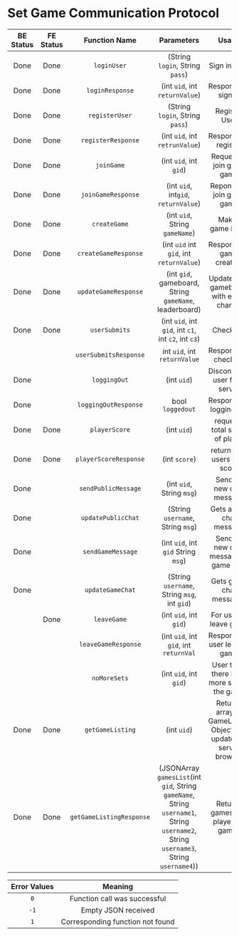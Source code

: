 # Set Game Communication Protocol

| BE Status | FE Status | Function Name   | Parameters                 | Usage             | Direction |
|:---------:|:---------:|:---------------:|:--------------------------:|:-----------------:|:---------:|
| Done | Done | `loginUser`     | (String `login`, String `pass`) | Sign in User      | C --> S    |
| Done | Done | `loginResponse` | (int `uid`, int `returnValue`)|  Response to sign in | S --> C |
| Done | Done | `registerUser`  | (String `login`, String `pass`)| Register User     | C --> S    |
| Done | Done | `registerResponse` | (int `uid`, int `retrunValue`)| Response to register | S --> C
| Done | Done | `joinGame`    | (int `uid`, int `gid`)    | Request to join given game    | C --> S|
| Done | Done |`joinGameResponse`| (int `uid`, int`gid`, `returnValue`)| Reponse to join given game| S-->C|
| Done | Done | `createGame`    | (int `uid`, String `gameName`) |  Makes game in DB  | C --> S    |
| Done | Done | `createGameResponse` | (int `uid` int `gid`, int `returnValue`) | Response to game creation | S --> C  |
| Done | Done | `updateGameResponse` | (int `gid`, gameboard, String `gameName`, leaderboard) | Updates the gameboard with every change | S --> C |
| Done | Done | `userSubmits`| (int `uid`, int `gid`, int `c1`, int `c2`, int `c3`) | Check set | C --> S|
| | | `userSubmitsResponse` | int `uid`, int `returnValue` | Response to checkset | S --> C |
| Done | | `loggingOut`	  | (int `uid`)	| Disconnects user from server | C --> S |
| Done | | `loggingOutResponse` | bool `loggedout` | Response to logging out | S --> C |
| Done | Done | `playerScore` | (int `uid`)   | requests total score of player    | C --> S|
| Done | Done | `playerScoreResponse` | (int `score`) | returns the users total score | S --> C |
| Done | | `sendPublicMessage` | (int `uid`, String `msg`) | Sends a new chat message | C --> S |
| Done | | `updatePublicChat`    | (String `username`, String `msg`) | Gets a new chat message | S --> C|
| Done | | `sendGameMessage` | (int `uid`, int `gid` String `msg`) | Sends a new chat message to game chat| C --> S |
| Done | | `updateGameChat`    | (String `username`, String `msg`, int `gid`) | Gets game chat messages| S --> C|
| | Done |`leaveGame`|(int `uid`, int `gid`) |For user to leave game| C --> S|
| | |`leaveGameResponse`|(int `uid`, int `gid`, int `returnVal` |Response to user leaving game| C --> S|
| | |`noMoreSets`|(int `uid`, int `gid`) |User think there is no more sets in the game|C --> S|
| Done | Done | `getGameListing`  | (int `uid`)  | Returns array of GameListing Objects To update the server browser| C --> S |
|  Done | Done |`getGameListingResponse` | (JSONArray `gamesList`(int `gid`, String `gameName`, String `username1`, String `username2`, String `username3`, String `username4`)) | Returns games and players in games| S--> C|


| Error Values    | Meaning                          |
|:---------------:|:--------------------------------:|
|      `0`        | Function call was successful     |
|      `-1`       | Empty JSON received              |
|      `1`        | Corresponding function not found |
